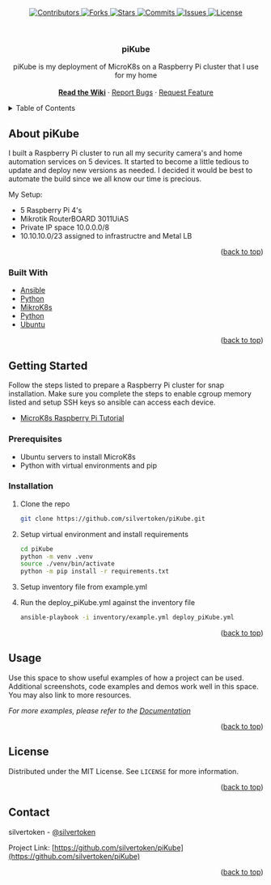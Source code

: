<div id="top"></div>
<!--
*** Thanks for checking out the Best-README-Template. If you have a suggestion
*** that would make this better, please fork the repo and create a pull request
*** or simply open an issue with the tag "enhancement".
*** Don't forget to give the project a star!
*** Thanks again! Now go create something AMAZING! :D
-->

<p align="center">
	<a href="https://github.com/silvertoken/piKube/graphs/contributors">
    	<img src="https://shields.io/github/contributors/silvertoken/piKube.svg?style=plastic" alt="Contributors">
	</a>
	<a href="https://github.com/silvertoken/piKube/network/members">
    	<img src="https://shields.io/github/forks/silvertoken/piKube.svg?style=plastic" alt="Forks">
	</a>
	<a href="https://github.com/silvertoken/piKube/stargazers">
    	<img src="https://shields.io/github/stars/silvertoken/piKube.svg?style=plastic" alt="Stars">
	</a>
	<a href="https://github.com/silvertoken/piKube/pulse">
    	<img src="https://shields.io/github/commit-activity/m/silvertoken/piKube.svg?style=plastic" alt="Commits">
	</a>
	<a href="https://github.com/silvertoken/piKube/issues">
    	<img src="https://shields.io/github/issues/silvertoken/piKube.svg?style=plastic" alt="Issues">
	</a>
	<a href="https://github.com/silvertoken/piKube/blob/master/LICENSE">
    	<img src="https://shields.io/github/license/silvertoken/piKube.svg?style=plastic" alt="License">
	</a>
</p>

<!-- PROJECT LOGO -->
<br />
<div align="center">

  <h3 align="center">piKube</h3>

  <p align="center">
    piKube is my deployment of MicroK8s on a Raspberry Pi cluster that I use for my home
    <br />
    <br />
	<a href="https://github.com/silvertoken/piKube/wiki"><strong>Read the Wiki</strong></a>
	·
    <a href="https://github.com/silvertoken/piKube/issues">Report Bugs</a>
    ·
    <a href="https://github.com/silvertoken/piKube/issues">Request Feature</a>
  </p>
</div>

<!-- TABLE OF CONTENTS -->
<details>
  <summary>Table of Contents</summary>
  <ol>
    <li>
      <a href="#about-piKube">About piKube</a>
      <ul>
        <li><a href="#built-with">Built With</a></li>
      </ul>
    </li>
    <li>
      <a href="#getting-started">Getting Started</a>
      <ul>
        <li><a href="#prerequisites">Prerequisites</a></li>
        <li><a href="#installation">Installation</a></li>
      </ul>
    </li>
    <li><a href="#usage">Usage</a></li>
    <li><a href="#license">License</a></li>
    <li><a href="#contact">Contact</a></li>
  </ol>
</details>

<!-- ABOUT piKube -->
## About piKube

I built a Raspberry Pi cluster to run all my security camera's and home automation services on 5 devices.  It started to become a little tedious to update and deploy new versions as needed.  I decided it would be best to automate the build since we all know our time is precious.

My Setup:
* 5 Raspberry Pi 4's
* Mikrotik RouterBOARD 3011UiAS
* Private IP space 10.0.0.0/8
* 10.10.10.0/23 assigned to infrastructre and Metal LB

<p align="right">(<a href="#top">back to top</a>)</p>

### Built With

* [Ansible](https://www.ansible.com)
* [Python](https://www.python.org/)
* [MikroK8s](https://microk8s.io/)
* [Python](https://www.raspberrypi.org/)
* [Ubuntu](https://ubuntu.com/download/raspberry-pi)

<p align="right">(<a href="#top">back to top</a>)</p>

<!-- GETTING STARTED -->
## Getting Started

Follow the steps listed to prepare a Raspberry Pi cluster for snap installation.  Make sure you complete the steps to enable cgroup memory listed and setup SSH keys so ansible can access each device.

* [MicroK8s Raspberry Pi Tutorial](https://ubuntu.com/tutorials/how-to-kubernetes-cluster-on-raspberry-pi#1-overview)

### Prerequisites

* Ubuntu servers to install MicroK8s
* Python with virtual environments and pip

### Installation

1. Clone the repo
   ```sh
   git clone https://github.com/silvertoken/piKube.git
   ```
3. Setup virtual environment and install requirements
   ```sh
   cd piKube
   python -m venv .venv
   source ./venv/bin/activate
   python -m pip install -r requirements.txt
   ```
4. Setup inventory file from example.yml
   
5. Run the deploy_piKube.yml against the inventory file
   ```sh
   ansible-playbook -i inventory/example.yml deploy_piKube.yml
   ```

<p align="right">(<a href="#top">back to top</a>)</p>

<!-- USAGE EXAMPLES -->
## Usage

Use this space to show useful examples of how a project can be used. Additional screenshots, code examples and demos work well in this space. You may also link to more resources.

_For more examples, please refer to the [Documentation](https://github.com/silvertoken/piKube/wiki)_

<p align="right">(<a href="#top">back to top</a>)</p>

<!-- LICENSE -->
## License

Distributed under the MIT License. See `LICENSE` for more information.

<p align="right">(<a href="#top">back to top</a>)</p>

<!-- CONTACT -->
## Contact

silvertoken - [@silvertoken](https://github.com/silvertoken)

Project Link: [https://github.com/silvertoken/piKube](https://github.com/silvertoken/piKube)

<p align="right">(<a href="#top">back to top</a>)</p>

<!-- MARKDOWN LINKS & IMAGES -->
<!-- https://www.markdownguide.org/basic-syntax/#reference-style-links -->
[contributors-shield]: https://shields.io/github/contributors/silvertoken/piKube.svg?style=plastic
[contributors-url]: https://github.com/silvertoken/piKube/graphs/contributors
[forks-shield]: https://shields.io/github/forks/silvertoken/piKube.svg?style=plastic
[forks-url]: https://github.com/silvertoken/piKube/network/members
[stars-shield]: https://shields.io/github/stars/silvertoken/piKube.svg?style=plastic
[stars-url]: https://github.com/silvertoken/piKube/stargazers
[issues-shield]: https://shields.io/github/issues/silvertoken/piKube.svg?style=plastic
[issues-url]: https://github.com/silvertoken/piKube/issues
[license-shield]: https://shields.io/github/license/silvertoken/piKube.svg?style=plastic
[license-url]: https://github.com/silvertoken/piKube/blob/master/LICENSE.txt
[commits-shield]: https://shields.io/github/commit-activity/m/silvertoken/piKube.svg?style=plastic
[commits-url]: hhttps://github.com/silvertoken/piKube/pulse
